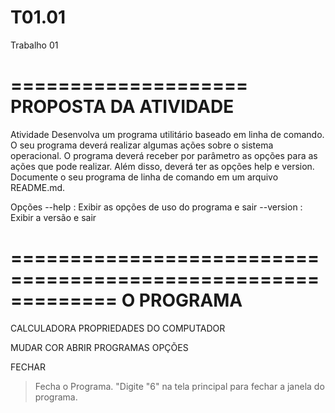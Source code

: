 # T01.01
Trabalho 01

====================
PROPOSTA DA ATIVIDADE
====================
Atividade
Desenvolva um programa utilitário baseado em linha de comando. O seu programa deverá realizar algumas ações sobre o sistema operacional. O programa deverá receber por parâmetro as opções para as ações que pode realizar. Além disso, deverá ter as opções help e version. Documente o seu programa de linha de comando em um arquivo README.md.

Opções 
--help : Exibir as opções de uso do programa e sair
--version : Exibir a versão e sair

=============================================================
O PROGRAMA
=============================================================
CALCULADORA
PROPRIEDADES DO COMPUTADOR

MUDAR COR 
ABRIR PROGRAMAS
OPÇÕES

FECHAR
 > Fecha o Programa.
"Digite "6" na tela principal para fechar a janela do programa.
